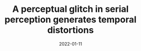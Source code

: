 ---
title: "A perceptual glitch in serial perception generates temporal distortions"
collection: publications
permalink: /publication/2022_a-perceptual-glitch-in-serial-perception-generates
date: 2022-01-11
year: 2022
venue: 'Scientific Reports'
authors: 'Sierra F, Muralikrishnan R, Poeppel D, Tavano A'
number: '199'
citation: 'Sierra F, Muralikrishnan R, Poeppel D, Tavano A (2022). A perceptual glitch in serial perception generates temporal distortions. Scientific Reports.'
category: 'article'
---